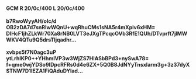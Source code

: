 #### GCM R 20/0c/400 L 20/0c/400
**b7RwoWyyAH/olc/d**<br/>**OB2zDA7d7snRIwWQnU+wqRhuCMs1sNA5r4mXpiv6xHM=**<br/>**DlHcF1jhZLkWr70Xa8rNB0LVT3eJXgTPcqcOVb3RfE1QUh/DTvprft7jlMWWKV4QTu9Q5drsTIjqadhr...**<br/><br/>
**xvbps5f7N0agc3uP**<br/>**ytLrhIKP0++YHhmIVP3w3WjZS7HIASbBPd3+nySwA78=**<br/>**f+qme0wjYDSo9IDpcRFRs0d4e6ZX+5Q0B8JdNYyTnsxlarm3g+3z37dyXSTNW7D1IEZA1FiQAduDYlad...**